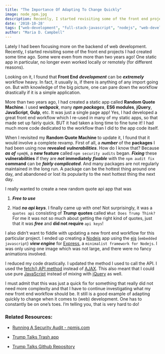 ```yaml
---
title: "The Importance Of Adapting To Change Quickly"
image: node_npm.jpg
description: Recently, I started revisiting some of the front end projects I had created some time ago.
date: '2018-10-28'
tags: ["web-development", "full-stack-javascript", "nodejs", "web-development-workflows"]
author: "Maria D. Campbell"
---
```


Lately I had been focusing more on the backend of web development. Recently, I started revisiting some of the front end projects I had created some time ago. Some were even from more than two years ago! One static app in particular, no longer even worked locally or remotely (for different reasons).

Looking on it, I found that **Front End** ***development*** can be ***extremely*** workflow heavy. In fact, it usually is, if there is anything of any import going on. But with knowledge of the big picture, one can pare down the workflow drastically if it is a simple application.

More than two years ago, I had created a static app called **Random Quote Machine**. I used ***webpack***, many ***npm packages***, **ES6 modules**, **jQuery**, **JavaScript**, **Gulp**, etc. It was just a single page app! Yes, I had developed a great front end workflow which I re-used in many of my static apps, so that made set up fairly quick. BUT it had taken a long time to fine tune it! I had much more code dedicated to the workflow than I did to the app code itself.

When I revisited my **Random Quote Machine** to update it, I found that it would involve a complete revamp. First of all, a ***number*** of the **packages** I had been using now **revealed** ***vulnerabilities***. How do I know that? Because ***as of*** `npm@6`, a **new feature** called `npm security audits` began. ***Fixing*** these **vulnerabilities** if they are ***not*** **immediately** ***fixable*** with the `npm audit fix` **command** can be ***fairly complicated***. And many packages are not regularly maintained in the long run. A package can be the hottest thing around one day, and abandoned or lost its popularity to the next hottest thing the next day.

I really wanted to create a new random quote api app that was 

1. ***Free to use*** 

2. Had ***no api keys***. I finally came up with one! Not surprisingly, it was a `quotes api` consisting of ***Trump*** **quotes** called `What Does Trump Think?` For me it was not so much about getting the right kind of quotes, just that it was ***free*** and **did not require** `api keys`!

I also didn’t want to fiddle with updating a new front end workflow for this particular project. I ended up creating a [Nodejs](https://nodejs.org/en/) app using the [ejs](https://ejs.co/) (`embedded javascript`) ***view engine*** for [Express](https://expressjs.com/), a `minimalist framework for Nodejs`. I was only using one image which was not large, and there were no fancy animations involved.

I reduced my code drastically. I updated the method I used to call the API. I used the [fetch() API method](https://developer.mozilla.org/en-US/docs/Web/API/Fetch_API/Using_Fetch) instead of [AJAX](https://developer.mozilla.org/en-US/docs/Web/Guide/AJAX). This also meant that I could use pure [JavaScript](https://developer.mozilla.org/en-US/docs/Web/JavaScript) instead of mixing with [jQuery](https://github.com/jquery/jquery) as well.

I must admit that this was just a quick fix for something that really did not need more complexity and that I have to continue investigating what my new front end workflow should be. It still is a good example of adapting quickly to change when it comes to (web) development. One has to constantly be on one’s toes. I’m telling you, that is very hard to do!

### Related Resources:

+ [Running A Security Audit - npmjs.com](https://docs.npmjs.com/getting-started/running-a-security-audit)

+ [Trump Talks Trash app](https://trump-talks-trash.herokuapp.com/)

+ [Trump Talks Github Repository](https://github.com/interglobalmedia/trump-talks/)


